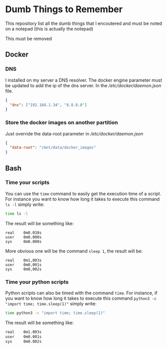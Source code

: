 # Dumb Things to Remember

This repository list all the dumb things that I encoutered and must be noted on a notepad (this is actually the notepad)

This must be removed

## Docker

### DNS

I installed on my server a DNS resolver. The docker engine parameter must be updated to add the ip of the dns server. In the */etc/docker/daemon.json* file.
``` json
{
  "dns": ["192.168.1.34", "8.8.8.8"]
}
```

### Store the docker images on another partition

Just override the data-root parameter in */etc/docker/daemon.json*
``` json
{
  "data-root": "/mnt/data/docker_images"
}
```

## Bash

### Time your scripts

You can use the `time` command to easily get the execution time of a script.\
For instance you want to know how long it takes to execute this command `ls -l` simply write:
```bash
time ls -l
```
The result will be something like:
```
real	0m0.038s
user	0m0.000s
sys 	0m0.000s
```
More obvious one will be the command `sleep 1`, the result will be:
```
real    0m1,003s
user    0m0,001s
sys     0m0,002s
```

### Time your python scripts

Python scripts can also be timed with the command `time`. For instance, if you want to know how long it takes to execute this command `python3 -c "import time; time.sleep(1)"` simply write:
```bash
time python3 -c "import time; time.sleep(1)"
```
The result will be something like:
```bash
real	0m1.003s
user	0m0.001s
sys 	0m0.002s
```